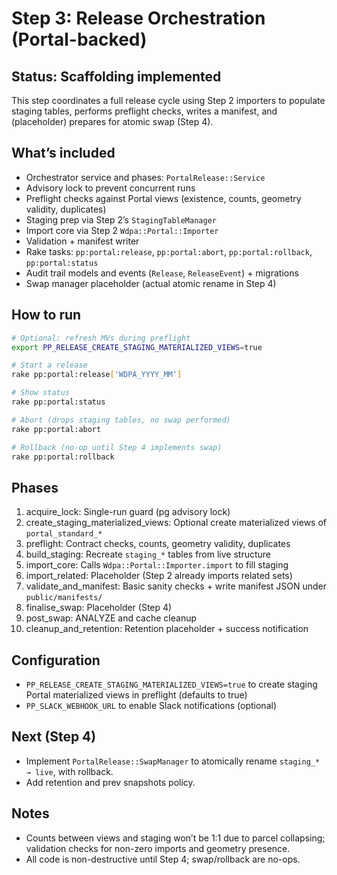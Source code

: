 # Step 3: Release Orchestration (Portal-backed)

## Status: Scaffolding implemented

This step coordinates a full release cycle using Step 2 importers to populate staging tables, performs preflight checks, writes a manifest, and (placeholder) prepares for atomic swap (Step 4).

## What’s included

- Orchestrator service and phases: `PortalRelease::Service`
- Advisory lock to prevent concurrent runs
- Preflight checks against Portal views (existence, counts, geometry validity, duplicates)
- Staging prep via Step 2’s `StagingTableManager`
- Import core via Step 2 `Wdpa::Portal::Importer`
- Validation + manifest writer
- Rake tasks: `pp:portal:release`, `pp:portal:abort`, `pp:portal:rollback`, `pp:portal:status`
- Audit trail models and events (`Release`, `ReleaseEvent`) + migrations
- Swap manager placeholder (actual atomic rename in Step 4)

## How to run

```bash
# Optional: refresh MVs during preflight
export PP_RELEASE_CREATE_STAGING_MATERIALIZED_VIEWS=true

# Start a release
rake pp:portal:release['WDPA_YYYY_MM']

# Show status
rake pp:portal:status

# Abort (drops staging tables, no swap performed)
rake pp:portal:abort

# Rollback (no-op until Step 4 implements swap)
rake pp:portal:rollback
```

## Phases

1. acquire_lock: Single-run guard (pg advisory lock)
2. create_staging_materialized_views: Optional create materialized views of `portal_standard_*`
3. preflight: Contract checks, counts, geometry validity, duplicates
4. build_staging: Recreate `staging_*` tables from live structure
5. import_core: Calls `Wdpa::Portal::Importer.import` to fill staging
6. import_related: Placeholder (Step 2 already imports related sets)
7. validate_and_manifest: Basic sanity checks + write manifest JSON under `public/manifests/`
8. finalise_swap: Placeholder (Step 4)
9. post_swap: ANALYZE and cache cleanup
10. cleanup_and_retention: Retention placeholder + success notification

## Configuration

- `PP_RELEASE_CREATE_STAGING_MATERIALIZED_VIEWS=true` to create staging Portal materialized views in preflight (defaults to true)
- `PP_SLACK_WEBHOOK_URL` to enable Slack notifications (optional)

## Next (Step 4)

- Implement `PortalRelease::SwapManager` to atomically rename `staging_* → live`, with rollback.
- Add retention and prev snapshots policy.

## Notes

- Counts between views and staging won’t be 1:1 due to parcel collapsing; validation checks for non-zero imports and geometry presence.
- All code is non-destructive until Step 4; swap/rollback are no-ops.


